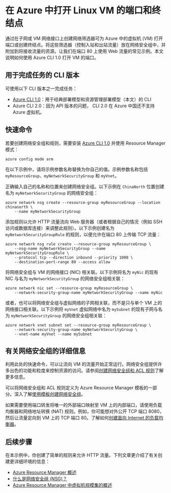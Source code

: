<properties
    pageTitle="在 Azure 中打开 Linux VM 的端口和终结点 | Azure"
    description="了解如何使用 Azure Resource Manager 部署模型和 Azure CLI 1.0 在 Linux VM 上打开端口/创建终结点"
    services="virtual-machines-linux"
    documentationcenter=""
    author="iainfoulds"
    manager="timlt"
    editor="" />
<tags
    ms.service="virtual-machines-linux"
    ms.devlang="na"
    ms.topic="article"
    ms.tgt_pltfrm="vm-linux"
    ms.workload="infrastructure-services"
    ms.date="10/27/2016"
    wacn.date="01/13/2017"
    ms.author="iainfou" />  


# 在 Azure 中打开 Linux VM 的端口和终结点
通过在子网或 VM 网络接口上创建网络筛选器可为 Azure 中的虚拟机 (VM) 打开端口或创建终结点。将这些筛选器（控制入站和出站流量）放在网络安全组中，并附加到将接收流量的资源。让我们在端口 80 上使用 Web 流量的常见示例。本文说明如何使用 Azure CLI 1.0 打开 VM 的端口。


## 用于完成任务的 CLI 版本
可使用以下 CLI 版本之一完成任务：

- [Azure CLI 1.0](#quick-commands)：用于经典部署模型和资源管理部署模型（本文）的 CLI
- Azure CLI 2.0：因为 API 版本的问题， CLI 2.0 在 Azure 中国还不支持 Azure 虚拟机。


## <a name="quick-commands"></a> 快速命令
若要创建网络安全组和规则，需要安装 [Azure CLI 1.0](/documentation/articles/xplat-cli-install/) 并使用 Resource Manager 模式：

    azure config mode arm

在以下示例中，请将示例参数名称替换为你自己的值。示例参数名称包括 `myResourceGroup`、`myNetworkSecurityGroup` 和 `myVnet`。

正确输入自己的名称和位置来创建网络安全组。以下示例在 `ChinaNorth` 位置创建名为 `myNetworkSecurityGroup` 的网络安全组：

    azure network nsg create --resource-group myResourceGroup --location chinanorth \
        --name myNetworkSecurityGroup

添加规则以允许 HTTP 流量流向 Web 服务器（或者根据自己的情况（例如 SSH 访问或数据库连接）来调整此规则）。以下示例创建名为 `myNetworkSecurityGroupRule` 的规则，以便允许在端口 80 上传输 TCP 流量：

    azure network nsg rule create --resource-group myResourceGroup \
        --nsg-name myNetworkSecurityGroup --name myNetworkSecurityGroupRule \
        --protocol tcp --direction inbound --priority 1000 \
        --destination-port-range 80 --access allow

将网络安全组与 VM 的网络接口 (NIC) 相关联。以下示例将名为 `myNic` 的现有 NIC 与名为 `myNetworkSecurityGroup` 的网络安全组相关联：

    azure network nic set --resource-group myResourceGroup \
        --network-security-group-name myNetworkSecurityGroup --name myNic

或者，也可以将网络安全组与虚拟网络的子网相关联，而不是只与单个 VM 上的网络接口相关联。以下示例将 `myVnet` 虚拟网络中名为 `mySubnet` 的现有子网与名为 `myNetworkSecurityGroup` 的网络安全组相关联：

    azure network vnet subnet set --resource-group myResourceGroup \
        --network-security-group-name myNetworkSecurityGroup \
        --vnet-name myVnet --name mySubnet

## 有关网络安全组的详细信息
利用此处的快速命令，可以让流向 VM 的流量开始正常运行。网络安全组提供许多出色的功能和粒度来控制资源的访问。请参阅[创建网络安全组和 ACL 规则](/documentation/articles/virtual-networks-create-nsg-arm-cli/)了解更多信息。

可以将网络安全组和 ACL 规则定义为 Azure Resource Manager 模板的一部分。深入了解[使用模板创建网络安全组](/documentation/articles/virtual-networks-create-nsg-arm-template/)。

如果需要使用端口转发将唯一的外部端口映射至 VM 上的内部端口，请使用负载均衡器和网络地址转换 (NAT) 规则。例如，你可能想对外公开 TCP 端口 8080，然后让流量定向到 VM 上的 TCP 端口 80。了解如何[创建面向 Internet 的负载均衡器](/documentation/articles/load-balancer-get-started-internet-arm-cli/)。

## 后续步骤
在本示例中，你创建了简单的规则来允许 HTTP 流量。下列文章更介绍了有关创建更详细环境的信息：

* [Azure Resource Manager 概述](/documentation/articles/resource-group-overview/)
* [什么是网络安全组 (NSG)？](/documentation/articles/virtual-networks-nsg/)
* [Azure Resource Manager 中虚拟机规模集的概述](/documentation/articles/load-balancer-arm/)

<!---HONumber=Mooncake_0109_2017-->
<!--Update_Description: add information about CLI 2.0-->